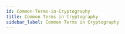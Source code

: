 ```yaml
---
id: Common-Terms-in-Cryptography
title: Common Terms in Cryptography
sidebar_label: Common Terms in Cryptography
---
```



##

